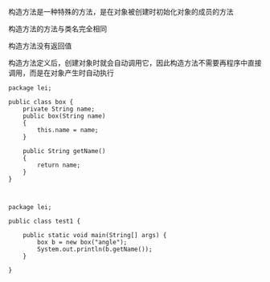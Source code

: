 构造方法是一种特殊的方法，是在对象被创建时初始化对象的成员的方法

构造方法的方法与类名完全相同

构造方法没有返回值

构造方法定义后，创建对象时就会自动调用它，因此构造方法不需要再程序中直接调用，而是在对象产生时自动执行

```
package lei;

public class box {
    private String name;
    public box(String name)
    {
        this.name = name;
    }

    public String getName()
    {
        return name;
    }
}



package lei;

public class test1 {

    public static void main(String[] args) {
        box b = new box("angle");
        System.out.println(b.getName());
    }

}
```



